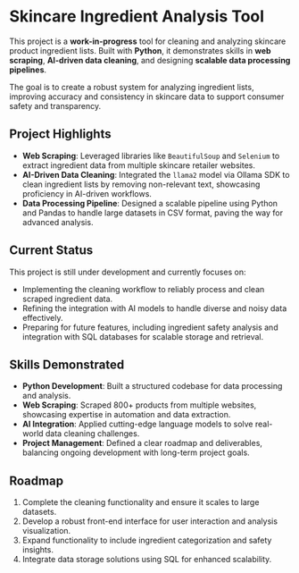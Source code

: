 # Skincare Ingredient Analysis Tool  

This project is a **work-in-progress** tool for cleaning and analyzing skincare product ingredient lists. Built with **Python**, it demonstrates skills in **web scraping**, **AI-driven data cleaning**, and designing **scalable data processing pipelines**.  

The goal is to create a robust system for analyzing ingredient lists, improving accuracy and consistency in skincare data to support consumer safety and transparency.  

## Project Highlights  

- **Web Scraping**: Leveraged libraries like `BeautifulSoup` and `Selenium` to extract ingredient data from multiple skincare retailer websites.  
- **AI-Driven Data Cleaning**: Integrated the `llama2` model via Ollama SDK to clean ingredient lists by removing non-relevant text, showcasing proficiency in AI-driven workflows.  
- **Data Processing Pipeline**: Designed a scalable pipeline using Python and Pandas to handle large datasets in CSV format, paving the way for advanced analysis.  

## Current Status  

This project is still under development and currently focuses on:  
- Implementing the cleaning workflow to reliably process and clean scraped ingredient data.  
- Refining the integration with AI models to handle diverse and noisy data effectively.  
- Preparing for future features, including ingredient safety analysis and integration with SQL databases for scalable storage and retrieval.  

## Skills Demonstrated  

- **Python Development**: Built a structured codebase for data processing and analysis.  
- **Web Scraping**: Scraped 800+ products from multiple websites, showcasing expertise in automation and data extraction.  
- **AI Integration**: Applied cutting-edge language models to solve real-world data cleaning challenges.  
- **Project Management**: Defined a clear roadmap and deliverables, balancing ongoing development with long-term project goals.  

## Roadmap  

1. Complete the cleaning functionality and ensure it scales to large datasets.  
2. Develop a robust front-end interface for user interaction and analysis visualization.  
3. Expand functionality to include ingredient categorization and safety insights.  
4. Integrate data storage solutions using SQL for enhanced scalability.  
